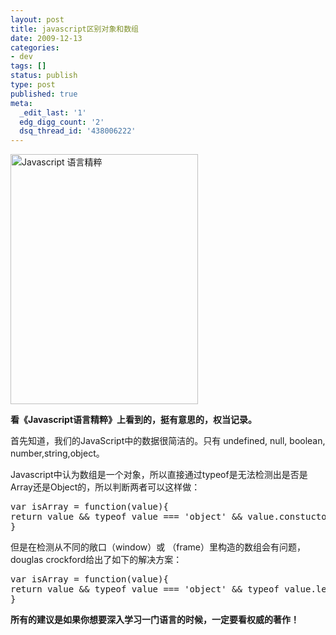 ```yaml
---
layout: post
title: javascript区别对象和数组
date: 2009-12-13
categories:
- dev
tags: []
status: publish
type: post
published: true
meta:
  _edit_last: '1'
  edg_digg_count: '2'
  dsq_thread_id: '438006222'
---
```

<a href="/wp-content/uploads/javascript-the-good-parts.jpg"><img class="size-full wp-image-133" title="javascript-the-good-parts" src="/wp-content/uploads/javascript-the-good-parts.jpg" alt="Javascript 语言精粹" width="300" height="400" /></a>

<strong>看《Javascript语言精粹》上看到的，挺有意思的，权当记录。</strong>

首先知道，我们的JavaScript中的数据很简洁的。只有 undefined, null, boolean, number,string,object。

Javascript中认为数组是一个对象，所以直接通过typeof是无法检测出是否是Array还是Object的，所以判断两者可以这样做：
<pre lang="javascript" line="1">
var isArray = function(value){
return value && typeof value === 'object' && value.constuctor = Array;
}</pre>
但是在检测从不同的敞口（window）或 （frame）里构造的数组会有问题，douglas crockford给出了如下的解决方案：
<pre lang="javascript" line="1">
var isArray = function(value){
return value && typeof value === 'object' && typeof value.length === 'number' && typeof value === 'function' && !(value.propertyIsEnumerable('length'));
}
</pre>
<strong>所有的建议是如果你想要深入学习一门语言的时候，一定要看权威的著作！</strong>
